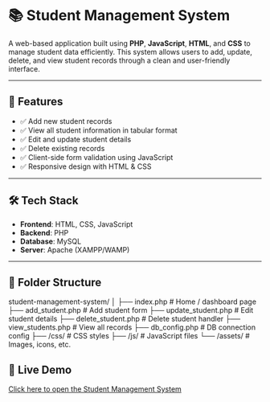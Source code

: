 # 📚 Student Management System

A web-based application built using **PHP**, **JavaScript**, **HTML**, and **CSS** to manage student data efficiently. This system allows users to add, update, delete, and view student records through a clean and user-friendly interface.

---

## 🚀 Features

- ✅ Add new student records
- ✅ View all student information in tabular format
- ✅ Edit and update student details
- ✅ Delete existing records
- ✅ Client-side form validation using JavaScript
- ✅ Responsive design with HTML & CSS

---

## 🛠️ Tech Stack

- **Frontend**: HTML, CSS, JavaScript  
- **Backend**: PHP  
- **Database**: MySQL  
- **Server**: Apache (XAMPP/WAMP)

---

## 📁 Folder Structure
student-management-system/
│
├── index.php # Home / dashboard page
├── add_student.php # Add student form
├── update_student.php # Edit student details
├── delete_student.php # Delete student handler
├── view_students.php # View all records
├── db_config.php # DB connection config
├── /css/ # CSS styles
├── /js/ # JavaScript files
└── /assets/ # Images, icons, etc.

## 🔗 Live Demo

[Click here to open the Student Management System](http://localhost/student-management-system)
